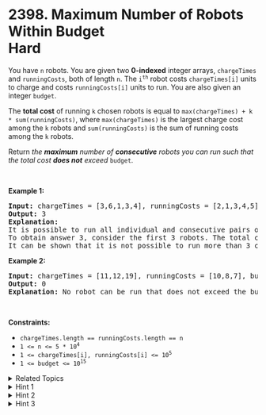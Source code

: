 
# 2398. Maximum Number of Robots Within Budget<br> Hard

<p>You have <code>n</code> robots. You are given two <strong>0-indexed</strong> integer arrays, <code>chargeTimes</code> and <code>runningCosts</code>, both of length <code>n</code>. The <code>i<sup>th</sup></code> robot costs <code>chargeTimes[i]</code> units to charge and costs <code>runningCosts[i]</code> units to run. You are also given an integer <code>budget</code>.</p>

<p>The <strong>total cost</strong> of running <code>k</code> chosen robots is equal to <code>max(chargeTimes) + k * sum(runningCosts)</code>, where <code>max(chargeTimes)</code> is the largest charge cost among the <code>k</code> robots and <code>sum(runningCosts)</code> is the sum of running costs among the <code>k</code> robots.</p>

<p>Return<em> the <strong>maximum</strong> number of <strong>consecutive</strong> robots you can run such that the total cost <strong>does not</strong> exceed </em><code>budget</code>.</p>

<p>&nbsp;</p>
<p><strong>Example 1:</strong></p>

<pre>
<strong>Input:</strong> chargeTimes = [3,6,1,3,4], runningCosts = [2,1,3,4,5], budget = 25
<strong>Output:</strong> 3
<strong>Explanation:</strong> 
It is possible to run all individual and consecutive pairs of robots within budget.
To obtain answer 3, consider the first 3 robots. The total cost will be max(3,6,1) + 3 * sum(2,1,3) = 6 + 3 * 6 = 24 which is less than 25.
It can be shown that it is not possible to run more than 3 consecutive robots within budget, so we return 3.
</pre>

<p><strong>Example 2:</strong></p>

<pre>
<strong>Input:</strong> chargeTimes = [11,12,19], runningCosts = [10,8,7], budget = 19
<strong>Output:</strong> 0
<strong>Explanation:</strong> No robot can be run that does not exceed the budget, so we return 0.
</pre>

<p>&nbsp;</p>
<p><strong>Constraints:</strong></p>

<ul>
	<li><code>chargeTimes.length == runningCosts.length == n</code></li>
	<li><code>1 &lt;= n &lt;= 5 * 10<sup>4</sup></code></li>
	<li><code>1 &lt;= chargeTimes[i], runningCosts[i] &lt;= 10<sup>5</sup></code></li>
	<li><code>1 &lt;= budget &lt;= 10<sup>15</sup></code></li>
</ul>


<details>

<summary> Related Topics </summary>



</details>


<details>
<summary> Hint 1 </summary>
Use binary search to convert the problem into checking if we can find a specific number of consecutive robots within the budget.
</details>

<details>
<summary> Hint 2 </summary>
Maintain a sliding window of the consecutive robots being considered.
</details>

<details>
<summary> Hint 3 </summary>
Use either a map, deque, or heap to find the maximum charge times in the window efficiently.
</details>
